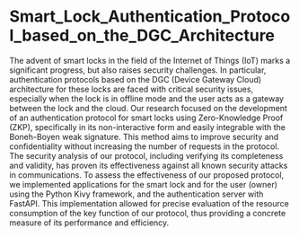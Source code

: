 # Smart_Lock_Authentication_Protocol_based_on_the_DGC_Architecture
The advent of smart locks in the field of the Internet of Things (IoT) marks a significant
progress, but also raises security challenges. In particular, authentication protocols based on the
DGC (Device Gateway Cloud) architecture for these locks are faced with critical security
issues, especially when the lock is in offline mode and the user acts as a gateway between the
lock and the cloud.
Our research focused on the development of an authentication protocol for smart locks using
Zero-Knowledge Proof (ZKP), specifically in its non-interactive form and easily integrable
with the Boneh-Boyen weak signature. This method aims to improve security and
confidentiality without increasing the number of requests in the protocol. The security analysis
of our protocol, including verifying its completeness and validity, has proven its effectiveness
against all known security attacks in communications.
To assess the effectiveness of our proposed protocol, we implemented applications for the smart
lock and for the user (owner) using the Python Kivy framework, and the authentication server
with FastAPI. This implementation allowed for precise evaluation of the resource consumption
of the key function of our protocol, thus providing a concrete measure of its performance and
efficiency.

